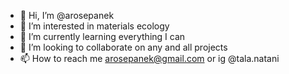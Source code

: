 - 👋 Hi, I’m @arosepanek
- 👀 I’m interested in materials ecology
- 🌱 I’m currently learning everything I can
- 💞️ I’m looking to collaborate on any and all projects
- 📫 How to reach me arosepanek@gmail.com or ig @tala.natani

<!---
arosepanek/arosepanek is a ✨ special ✨ repository because its `README.md` (this file) appears on your GitHub profile.
You can click the Preview link to take a look at your changes.
--->
